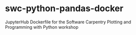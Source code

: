 # swc-python-pandas-docker
JupyterHub Dockerfile for the Software Carpentry Plotting and Programming with Python workshop 

